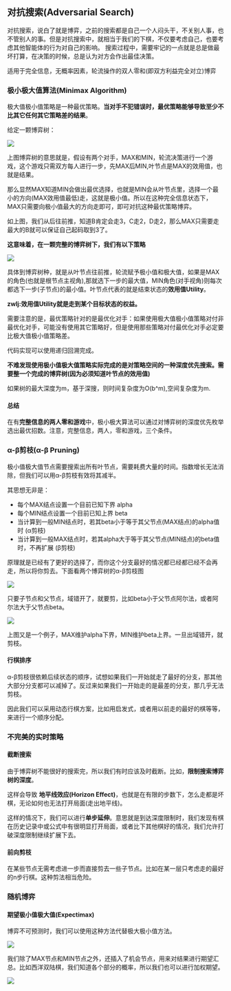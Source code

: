 ## 对抗搜索(Adversarial Search)
对抗搜索，说白了就是博弈，之前的搜索都是自己一个人闷头干，不关别人事，也不管别人的事。但是对抗搜索中，就相当于我们的下棋，不仅要考虑自己，也要考虑其他智能体的行为对自己的影响。
搜索过程中，需要牢记的一点就是总是做最坏打算，在决策的时候，总是认为对方会作出最佳决策。

适用于完全信息，无概率因素，轮流操作的双人零和(即双方利益完全对立)博弈

### 极小极大值算法(Minimax Algorithm)
极大值极小值策略是一种最优策略。**当对手不犯错误时，最优策略能够导致至少不比其它任何其它策略差的结果**。

给定一颗博弈树：

![](image/ads0.jpg)

上图博弈树的意思就是，假设有两个对手，MAX和MIN，轮流决策进行一个游戏，这个游戏只需双方每人进行一步，先MAX后MIN,叶节点是MAX的效用值，也就是结果。

那么显然MAX知道MIN会做出最优选择，也就是MIN会从叶节点里，选择一个最小的方向(MAX效用值最低)走，这就是极小值。所以在这种完全信息状态下，MAX只需要向极小值最大的方向走即可，即可对抗这种最优策略博弈。

如上图，我们从后往前推，知道B肯定会走3，C走2，D走2，那么MAX只需要走最大的B就可以保证自己起码取到3了。


**这意味着，在一颗完整的博弈树下，我们有以下策略**

![](image/ads1.jpg)

具体到博弈树种，就是从叶节点往前推，轮流赋予极小值和极大值，如果是MAX的角色(也就是根节点主视角),那就选下一步的最大值，MIN角色(对手视角)则每次都选下一步(子节点)的最小值。叶节点代表的就是结束状态的**效用值Utility**。

**zwlj:效用值Utility就是走到某个目标状态的权益。**

需要注意的是，最优策略针对的是最优化对手：如果使用极大值极小值策略对付非最优化对手，可能没有使用其它策略好，但是使用那些策略对付最优化对手必定要比极大值极小值策略差。

代码实现可以使用递归回溯完成。

**不难发现使用极小值极大值策略实际完成的是对策略空间的一种深度优先搜索。需要整一个完成的博弈树(因为必须知道叶节点的效用值)**

如果树的最大深度为m，基于深搜，则时间复杂度为O(b^m),空间复杂度为m.

#### 总结
在有**完整信息的两人零和游戏**中，极小极大算法可以通过对博弈树的深度优先枚举选出最优招数。注意，完整信息，两人，零和游戏，三个条件。

### α-β剪枝(α-β Pruning)
极小值极大值节点需要搜索出所有叶节点，需要耗费大量的时间。指数增长无法消除，但我们可以用α-β剪枝有效将其减半。

其思想无非是：

 - 每个MAX结点设置一个目前已知下界 alpha
 - 每个MIN结点设置一个目前已知上界 beta
 - 当计算到一般MIN结点时，若其beta小于等于其父节点(MAX结点)的alpha值时 (α剪枝)
 - 当计算到一般MAX结点时，若其alpha大于等于其父节点(MIN结点)的beta值时，不再扩展 (β剪枝)


原理就是已经有了更好的选择了，而你这个分支最好的情况都已经都已经不会再走，所以将你剪去。下面看两个博弈树的α-β剪枝图

![](image/ads2.jpg)

只要子节点和父节点，域错开了，就要剪，比如beta小于父节点阿尔法，或者阿尔法大于父节点beta。

![](image/ads3.jpg)


上图又是一个例子，MAX维护alpha下界，MIN维护beta上界。一旦出域错开，就剪枝。

#### 行棋排序
α-β剪枝很依赖后续状态的顺序，试想如果我们一开始就走了最好的分支，那其他大部分分支都可以减掉了。反过来如果我们一开始走的是最差的分支，那几乎无法剪枝。

因此我们可以采用动态行棋方案，比如用启发式，或者用以前走的最好的棋等等，来进行一个顺序分配。


### 不完美的实时策略



#### 截断搜索
由于博弈树不能很好的搜索完，所以我们有时应该及时截断。比如，**限制搜索博弈树的深度**。

这样会导致 **地平线效应(Horizon Effect)**，也就是在有限的步数下，怎么走都是坏棋，无论如何也无法打开局面(走出地平线)。

这样的情况下，我们可以进行**单步延伸**。意思就是到达深度限制时，我们发现有棋在历史记录中或公式中有很明显打开局面，或者比下其他棋好的情况，我们允许打破深度限制继续扩展下去。

#### 前向剪枝
在某些节点无需考虑进一步而直接剪去一些子节点。比如在某一层只考虑走的最好的n步行棋。这种剪法相当危险。

### 随机博弈

#### 期望极小值极大值(Expectimax)
博弈不可预测时，我们可以使用这种方法代替极大极小值方法。

![](image/ads4.jpg)

我们除了MAX节点和MIN节点之外，还插入了机会节点，用来对结果进行期望汇总。比如西洋双陆棋，我们知道各个部分的概率，所以我们也可以进行加权期望。

![](image/ads5.jpg)
